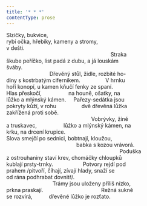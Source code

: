 ```yaml
---
title: '* * *'
contentType: prose
---
```


<section>

Slzičky, bukvice,  
rybí očka, hřebíky, kameny a stromy,  
v dešti.  
                                                                      Straka  
škube peříčko, list padá z dubu, a já louskám  
šváby.  
                             Dřevěný stůl, židle, rozbité ho-  
diny s kostrbatým ciferníkem.                 V hrnku  
hoří konopí, u kamen kňučí fenky ze spaní.  
Hlas přeskočí,                  na houně, ošatky, na  
lůžko a mlýnský kámen.     Pařezy-sedátka jsou  
pokryty kůží, v rohu                 dvě dřevěná lůžka  
zakřížená proti sobě.  
                                                         Vobrývky, žíně  
a truskavec,                  lůžko a mlýnský kámen, na  
krku, na drcení krupice.  
Slova smejčí po sednici, bobtnají, kloužou,  
                                               babka s kozou vrávorá.  
                                                                            Poduška  
z ostrouhaniny staví krev, chomáčky chloupků  
kublají prsty-trnky.                    Potvory rejdí pod  
prahem /pitvoří, číhají, zívají hlady, snaží se  
od rána podhrabat dovnitř/.  
                               Trámy jsou uloženy příliš nízko,  
prkna praskají.                                       Režná sukně  
se rozvírá,           dřevěné lůžko je rozťato.

</section>
